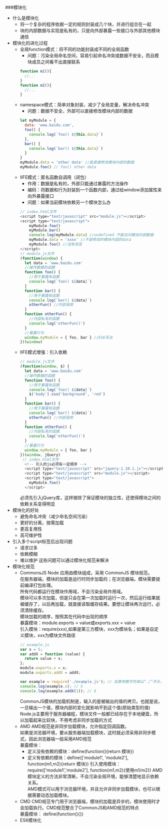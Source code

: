 ###模块化
- 什么是模块化
  * 将一个复杂的程序依据一定的规则封装成几个块，并进行组合在一起
  * 块的内部数据与实现是私有的，只是向外部暴露一些接口与外部其他模块通信
- 模块化的进化过程
  * 全局function模式：将不同的功能封装成不同的全局函数
    * 问题：污染全局命名空间，容易引起命名冲突或数据不安全，而且模块成员之间看不出直接联系
    ```javascript
    function m1(){
      //...
    }
    function m2(){
      //...
    }
    ``` 
  * namespace模式：简单对象封装，减少了全局变量，解决命名冲突
    * 问题：数据不安全，外部可以直接修改模块内部的数据
    ```javascript
    let myModule = {
      data: 'www.baidu.com',
      foo() {
        console.log(`foo() ${this.data}`)
      },
      bar() {
        console.log(`bar() ${this.data}`)
      }
    }
    myModule.data = 'other data' //能直接修改模块内部的数据
    myModule.foo() // foo() other data
    ```
  * IIFE模式：匿名函数自调用（闭包）
    * 作用：数据是私有的，外部只能通过暴露的方法操作
    * 编码：将数据和行为封装到一个函数内部，通过给window添加属性来向外暴露接口
    * 问题：如果当前模块依赖另一个模块怎么办
    ```javascript
    // index.html文件
    <script type="text/javascript" src="module.js"></script>
    <script type="text/javascript">
        myModule.foo()
        myModule.bar()
        console.log(myModule.data) //undefined 不能访问模块内部数据
        myModule.data = 'xxxx' //不是修改的模块内部的data
        myModule.foo() //没有改变
    </script>
    // module.js文件
    (function(window) {
      let data = 'www.baidu.com'
      //操作数据的函数
      function foo() {
        //用于暴露有函数
        console.log(`foo() ${data}`)
      }
      function bar() {
        //用于暴露有函数
        console.log(`bar() ${data}`)
        otherFun() //内部调用
      }
      function otherFun() {
        //内部私有的函数
        console.log('otherFun()')
      }
      //暴露行为
      window.myModule = { foo, bar } //ES6写法
    })(window)
    ```
  * IIFE模式增强：引入依赖
    ```javascript
    // module.js文件
    (function(window, $) {
      let data = 'www.baidu.com'
      //操作数据的函数
      function foo() {
        //用于暴露有函数
        console.log(`foo() ${data}`)
        $('body').css('background', 'red')
      }
      function bar() {
        //用于暴露有函数
        console.log(`bar() ${data}`)
        otherFun() //内部调用
      }
      function otherFun() {
        //内部私有的函数
        console.log('otherFun()')
      }
      //暴露行为
      window.myModule = { foo, bar }
    })(window, jQuery)
     // index.html文件
      <!-- 引入的js必须有一定顺序 -->
      <script type="text/javascript" src="jquery-1.10.1.js"></script>
      <script type="text/javascript" src="module.js"></script>
      <script type="text/javascript">
        myModule.foo()
      </script>
    ```  
    必须先引入jQuery库，这样做除了保证模块的独立性，还使得模块之间的依赖关系变得明显
- 模块化的好处
  * 避免命名冲突（减少命名空间污染）
  * 更好的分离，按需加载
  * 更高复用性
  * 高可维护性
- 引入多个script标签后出现问题
  * 请求过多
  * 依赖模糊
  * 难以维护
  这些问题可以通过模块化规范来解决
- 模块化规范
  * CommonsJS
    Node 应用由模块组成，采用 CommonJS 模块规范。  
    在服务器端，模块的加载是运行时同步加载的；在浏览器端，模块需要提前编译打包处理。  
    所有代码都运行在模块作用域，不会污染全局作用域。  
    模块可以多次加载，但是只会在第一次加载时运行一次，然后运行结果就被缓存了，以后再加载，就直接读取缓存结果。要想让模块再次运行，必须清除缓存。  
    模块加载的顺序，按照其在代码中出现的顺序  
    暴露模块：module.exports = value或exports.xxx = value  
    引入模块：require(xxx),如果是第三方模块，xxx为模块名；如果是自定义模块，xxx为模块文件路径  
    ```javascript
    // example.js
    var x = 5;
    var addX = function (value) {
      return value + x;
    };
    module.exports.x = x;
    module.exports.addX = addX;
    
    var example = require('./example.js'); // 如果参数字符串以“./”开头，则表示加载的是一个位于相对路径
    console.log(example.x); // 5
    console.log(example.addX(1)); // 6
    ```
    CommonJS模块的加载机制是，输入的是被输出的值的拷贝。也就是说，一旦输出一个值，模块内部的变化就影响不到这个值(原始类型的值)  
    Node.js主要用于服务器编程，模块文件一般都已经存在于本地硬盘，所以加载起来比较快，不用考虑非同步加载的方式
  * AMD
    AMD规范是非同步加载模块，允许指定回调函数。  
    如果是浏览器环境，要从服务器端加载模块，这时就必须采用非同步模式，因此浏览器端一般采用AMD规范  
    暴露模块：
    * 定义没有依赖的模块：define(function(){return 模块})
    * 定义有依赖的模块：define(['module1', 'module2'], function(m1,m2){return 模块})
    引入使用模块：
    require(['module1','module2'], function(m1,m2){使用m1/m2})
    AMD模块定义的方法非常清晰，不会污染全局环境，能够清楚地显示依赖关系。  
    AMD模式可以用于浏览器环境，并且允许非同步加载模块，也可以根据需要动态加载模块。
  * CMD
    CMD规范专门用于浏览器端，模块的加载是异步的，模块使用时才会加载执行。CMD规范整合了CommonJS和AMD规范的特点  
    暴露模块：
    define(function(){})
  * ES6模块化
  
